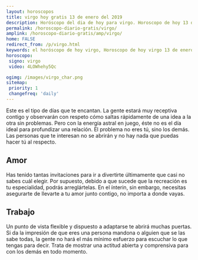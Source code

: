 ```yaml
---
layout: horoscopos
title: virgo hoy gratis 13 de enero del 2019 
description: Horóscopo del dia de hoy para virgo. Horoscopo de hoy 13 de enero del 2019. Las predicciones de amor, trabajo, vida personal gratis.
permalink: /horoscopo-diario-gratis/virgo/
amplink: /horoscopo-diario-gratis/amp/virgo/
home: FALSE
redirect_from: /p/virgo.html
keywords: el horóscopo de hoy virgo, Horoscopo de hoy virgo 13 de enero del 2019,horóscopo del día,horoscopo del dia de hoy,horoscopo de hoy,horoscopo de hoy virgo,virgo hoy,signos zodiacales,horóscopo de hoy,horoscopos de hoy,horoscopo virgo hoy,horoscopo de virgo de hoy,horóscopo de hoy virgo,horoscopos,virgo de hoy,los horoscopos de hoy,virgo de hoy,virgo 13 de enero del 2019,signos zodiacales 2019, el horoscopo de hoy
horoscopo:
 signo: virgo
 video: 4LOWhehy5Qc

ogimg: /images/virgo_char.png
sitemap:
 priority: 1
 changefreq: 'daily'
---
```



Este es el tipo de días que te encantan. La gente estará muy receptiva contigo y observarán con respeto cómo saltas rápidamente de una idea a la otra sin problemas. Pero con la energía astral en juego, éste no es el día ideal para profundizar una relación. El problema no eres tú, sino los demás. Las personas que te interesan no se abrirán y no hay nada que puedas hacer tú al respecto.

## Amor

Has tenido tantas invitaciones para ir a divertirte últimamente que casi no sabes cuál elegir. Por supuesto, debido a que sucede que la recreación es tu especialidad, podrás arreglártelas. En el ínterin, sin embargo, necesitas asegurarte de llevarte a tu amor junto contigo, no importa a donde vayas.

## Trabajo

Un punto de vista flexible y dispuesto a adaptarse te abrirá muchas puertas. Si da la impresión de que eres una persona mandona o alguien que se las sabe todas, la gente no hará el más mínimo esfuerzo para escuchar lo que tengas para decir. Trata de mostrar una actitud abierta y comprensiva para con los demás en todo momento.